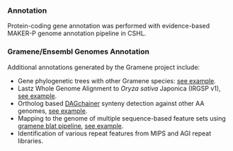 ### Annotation
Protein-coding gene annotation was performed with evidence-based MAKER-P genome annotation pipeline in CSHL.

### Gramene/Ensembl Genomes Annotation
Additional annotations generated by the Gramene project include:

* Gene phylogenetic trees with other Gramene species: [see example](https://oryza-ensembl.gramene.org/Oryza_sativa/Gene/Compara_Tree/pan_compara?g=LOC_Os01g04330;r=1:1929994-1930904;t=LOC_Os01g04330.1).
* Lastz Whole Genome Alignment to *Oryza sativa* Japonica (IRGSP v1), [see example](https://oryza-ensembl.gramene.org/Oryza_nivara/Location/Compara_Alignments/Image?align=9262&db=core&r=1%3A8001-18000).
* Ortholog based [DAGchainer](http://www.ncbi.nlm.nih.gov/pubmed/15247098) synteny detection against other AA genomes, [see example](https://oryza-ensembl.gramene.org/Oryza_nivara/Location/Synteny?r=1:8001-18000).
* Mapping to the genome of multiple sequence-based feature sets using [gramene blat pipeline](http://docs.gramene.org/Blat_pipeline:_sequence_mapping_analysis), [see example](https://oryza-ensembl.gramene.org/Oryza_nivara/Location/View?r=1:8001-18000).
* Identification of various repeat features from MIPS and AGI repeat libraries.
